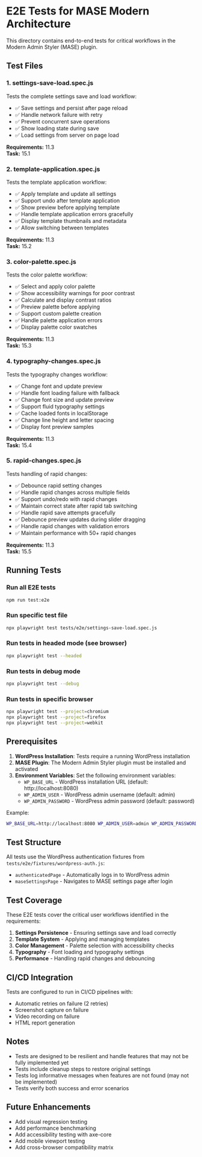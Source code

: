 # E2E Tests for MASE Modern Architecture

This directory contains end-to-end tests for critical workflows in the Modern Admin Styler (MASE) plugin.

## Test Files

### 1. settings-save-load.spec.js
Tests the complete settings save and load workflow:
- ✅ Save settings and persist after page reload
- ✅ Handle network failure with retry
- ✅ Prevent concurrent save operations
- ✅ Show loading state during save
- ✅ Load settings from server on page load

**Requirements:** 11.3  
**Task:** 15.1

### 2. template-application.spec.js
Tests the template application workflow:
- ✅ Apply template and update all settings
- ✅ Support undo after template application
- ✅ Show preview before applying template
- ✅ Handle template application errors gracefully
- ✅ Display template thumbnails and metadata
- ✅ Allow switching between templates

**Requirements:** 11.3  
**Task:** 15.2

### 3. color-palette.spec.js
Tests the color palette workflow:
- ✅ Select and apply color palette
- ✅ Show accessibility warnings for poor contrast
- ✅ Calculate and display contrast ratios
- ✅ Preview palette before applying
- ✅ Support custom palette creation
- ✅ Handle palette application errors
- ✅ Display palette color swatches

**Requirements:** 11.3  
**Task:** 15.3

### 4. typography-changes.spec.js
Tests the typography changes workflow:
- ✅ Change font and update preview
- ✅ Handle font loading failure with fallback
- ✅ Change font size and update preview
- ✅ Support fluid typography settings
- ✅ Cache loaded fonts in localStorage
- ✅ Change line height and letter spacing
- ✅ Display font preview samples

**Requirements:** 11.3  
**Task:** 15.4

### 5. rapid-changes.spec.js
Tests handling of rapid changes:
- ✅ Debounce rapid setting changes
- ✅ Handle rapid changes across multiple fields
- ✅ Support undo/redo with rapid changes
- ✅ Maintain correct state after rapid tab switching
- ✅ Handle rapid save attempts gracefully
- ✅ Debounce preview updates during slider dragging
- ✅ Handle rapid changes with validation errors
- ✅ Maintain performance with 50+ rapid changes

**Requirements:** 11.3  
**Task:** 15.5

## Running Tests

### Run all E2E tests
```bash
npm run test:e2e
```

### Run specific test file
```bash
npx playwright test tests/e2e/settings-save-load.spec.js
```

### Run tests in headed mode (see browser)
```bash
npx playwright test --headed
```

### Run tests in debug mode
```bash
npx playwright test --debug
```

### Run tests in specific browser
```bash
npx playwright test --project=chromium
npx playwright test --project=firefox
npx playwright test --project=webkit
```

## Prerequisites

1. **WordPress Installation**: Tests require a running WordPress installation
2. **MASE Plugin**: The Modern Admin Styler plugin must be installed and activated
3. **Environment Variables**: Set the following environment variables:
   - `WP_BASE_URL` - WordPress installation URL (default: http://localhost:8080)
   - `WP_ADMIN_USER` - WordPress admin username (default: admin)
   - `WP_ADMIN_PASSWORD` - WordPress admin password (default: password)

Example:
```bash
WP_BASE_URL=http://localhost:8080 WP_ADMIN_USER=admin WP_ADMIN_PASSWORD=password npm run test:e2e
```

## Test Structure

All tests use the WordPress authentication fixtures from `tests/e2e/fixtures/wordpress-auth.js`:

- `authenticatedPage` - Automatically logs in to WordPress admin
- `maseSettingsPage` - Navigates to MASE settings page after login

## Test Coverage

These E2E tests cover the critical user workflows identified in the requirements:

1. **Settings Persistence** - Ensuring settings save and load correctly
2. **Template System** - Applying and managing templates
3. **Color Management** - Palette selection with accessibility checks
4. **Typography** - Font loading and typography settings
5. **Performance** - Handling rapid changes and debouncing

## CI/CD Integration

Tests are configured to run in CI/CD pipelines with:
- Automatic retries on failure (2 retries)
- Screenshot capture on failure
- Video recording on failure
- HTML report generation

## Notes

- Tests are designed to be resilient and handle features that may not be fully implemented yet
- Tests include cleanup steps to restore original settings
- Tests log informative messages when features are not found (may not be implemented)
- Tests verify both success and error scenarios

## Future Enhancements

- Add visual regression testing
- Add performance benchmarking
- Add accessibility testing with axe-core
- Add mobile viewport testing
- Add cross-browser compatibility matrix

